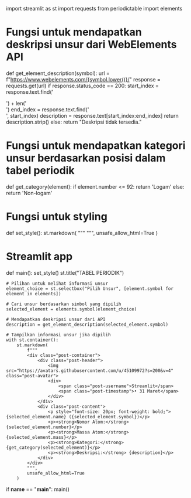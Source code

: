 import streamlit as st
import requests
from periodictable import elements

# Fungsi untuk mendapatkan deskripsi unsur dari WebElements API
def get_element_description(symbol):
    url = f"https://www.webelements.com/{symbol.lower()}/"
    response = requests.get(url)
    if response.status_code == 200:
        start_index = response.text.find('<div class="summary">') + len('<div class="summary">')
        end_index = response.text.find('</div>', start_index)
        description = response.text[start_index:end_index]
        return description.strip()
    else:
        return "Deskripsi tidak tersedia."

# Fungsi untuk mendapatkan kategori unsur berdasarkan posisi dalam tabel periodik
def get_category(element):
    if element.number <= 92:
        return 'Logam'
    else:
        return 'Non-logam'

# Fungsi untuk styling
def set_style():
    st.markdown(
        """
        <style>
        .post-container {
            background-color: #e0e0e0;
            border-radius: 10px;
            padding: 20px;
            margin-bottom: 20px;
        }
        .post-header {
            display: flex;
            align-items: center;
            margin-bottom: 10px;
        }
        .post-avatar {
            width: 40px;
            height: 40px;
            border-radius: 50%;
            margin-right: 10px;
        }
        .post-username {
            font-weight: bold;
            color: #333333;
            margin-right: 5px;
        }
        .post-timestamp {
            color: #666666;
            font-size: 12px;
        }
        .post-content {
            color: #333333;
            font-size: 16px;
            line-height: 1.5;
        }
        </style>
        """,
        unsafe_allow_html=True
    )

# Streamlit app
def main():
    set_style()
    st.title("TABEL PERIODIK")

    # Pilihan untuk melihat informasi unsur
    element_choice = st.selectbox("Pilih Unsur", [element.symbol for element in elements])

    # Cari unsur berdasarkan simbol yang dipilih
    selected_element = elements.symbol(element_choice)

    # Mendapatkan deskripsi unsur dari API
    description = get_element_description(selected_element.symbol)

    # Tampilkan informasi unsur jika dipilih
    with st.container():
        st.markdown(
            f"""
            <div class="post-container">
                <div class="post-header">
                    <img src="https://avatars.githubusercontent.com/u/45109972?s=200&v=4" class="post-avatar">
                    <div>
                        <span class="post-username">Streamlit</span>
                        <span class="post-timestamp">• 31 Maret</span>
                    </div>
                </div>
                <div class="post-content">
                    <p style="font-size: 20px; font-weight: bold;">{selected_element.name} ({selected_element.symbol})</p>
                    <p><strong>Nomor Atom:</strong> {selected_element.number}</p>
                    <p><strong>Massa Atom:</strong> {selected_element.mass}</p>
                    <p><strong>Kategori:</strong> {get_category(selected_element)}</p>
                    <p><strong>Deskripsi:</strong> {description}</p>
                </div>
            </div>
            """,
            unsafe_allow_html=True
        )

if __name__ == "__main__":
    main()
